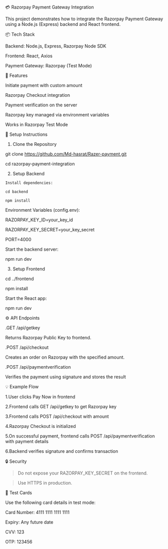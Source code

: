 💳 Razorpay Payment Gateway Integration

  This project demonstrates how to integrate the Razorpay Payment Gateway using a Node.js (Express) backend and React frontend.

📦 Tech Stack

  Backend: Node.js, Express, Razorpay Node SDK

  Frontend: React, Axios

  Payment Gateway: Razorpay (Test Mode)

🚀 Features

  Initiate payment with custom amount

  Razorpay Checkout integration

  Payment verification on the server
  
  Razorpay key managed via environment variables

Works in Razorpay Test Mode

🔧 Setup Instructions

  1. Clone the Repository

  git clone https://github.com/Md-hasrat/Razer-payment.git
  
  cd razorpay-payment-integration

  2. Setup Backend

    Install dependencies:
    
    cd backend
    
    npm install

Environment Variables (config.env):

  RAZORPAY_KEY_ID=your_key_id
  
  RAZORPAY_KEY_SECRET=your_key_secret
  
  PORT=4000

Start the backend server:

  npm run dev

3. Setup Frontend
    
  cd ../frontend

  npm install
  
Start the React app:

  npm run dev

⚙️ API Endpoints

  .GET /api/getkey
  
Returns Razorpay Public Key to frontend.

  .POST /api/checkout
  
Creates an order on Razorpay with the specified amount.

  .POST /api/paymentverification
  
Verifies the payment using signature and stores the result 

💡 Example Flow

  1.User clicks Pay Now in frontend
  
  2.Frontend calls GET /api/getkey to get Razorpay key
  
  3.Frontend calls POST /api/checkout with amount
  
  4.Razorpay Checkout is initialized
  
  5.On successful payment, frontend calls POST /api/paymentverification with payment details
  
  6.Backend verifies signature and confirms transaction

🔒 Security

  > Do not expose your RAZORPAY_KEY_SECRET on the frontend.

  > Use HTTPS in production.

🧪 Test Cards

Use the following card details in test mode:

  Card Number: 4111 1111 1111 1111
  
  Expiry: Any future date
  
  CVV: 123
  
  OTP: 123456




  


